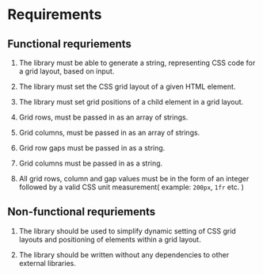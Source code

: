 # Requirements

## Functional requriements
1. The library must be able to generate a string, representing CSS code for a grid layout, based on input.

2.  The library must set the CSS grid layout of a given HTML element.  

3. The library must set grid positions of a child element in a grid layout. 

4. Grid rows, must be passed in as an array of strings. 

5. Grid columns, must be passed in as an array of strings. 

6. Grid row gaps must be passed in as a string. 

7. Grid columns must be passed in as a string.

8. All grid rows, column and gap values must be in the form of an integer followed by a valid CSS unit measurement( example: `200px`, `1fr` etc. )


## Non-functional requriements
1. The library should be used to simplify dynamic setting of CSS grid layouts and positioning of elements within a grid layout. 

2. The library should be written without any dependencies to other external libraries. 

